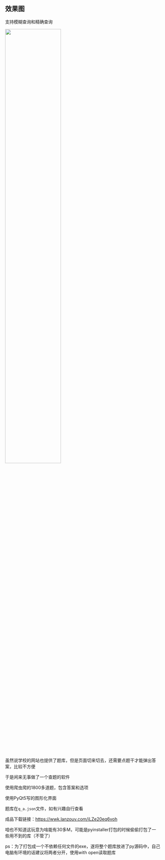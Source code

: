## 效果图

支持模糊查询和精确查询

<img src="https://zwhy-1310134253.cos.ap-beijing.myqcloud.com/lab_exam.jpg" width="60%">

虽然说学校的网站也提供了题库，但是页面切来切去，还需要点题干才能弹出答案，比较不方便

于是闲来无事做了一个查题的软件

使用爬虫爬的1800多道题，包含答案和选项

使用PyQt5写的图形化界面

题库在`q_a.json`文件，如有兴趣自行查看

成品下载链接：https://wwk.lanzouv.com/iLZe20eq6voh

咱也不知道这玩意为啥能有30多M，可能是pyinstaller打包的时候偷偷打包了一些用不到的库（不管了）

ps：为了打包成一个不依赖任何文件的exe，遂将整个题库放进了py源码中，自己电脑有环境的话建议将两者分开，使用with open读取题库

